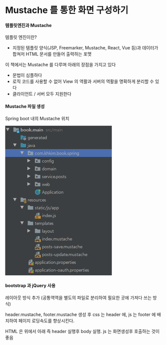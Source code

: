 # Mustache 를 통한 화면 구성하기

#### 템플릿엔진과 Mustache
템플릿 엔진이란? 

- 지정된 템플릿 양식(JSP, Freemarker, Mustache, React, Vue 등)과 데이터가 합쳐저 HTML 문서를 만들어 출력하는 포맷

이 책에서는 Mustache 를 다루며 아래의 장점을 가지고 있다

- 문법이 심플하다
- 로직 코드를 사용할 수 없어 View 의 역활과 서버의 역활을 명확하게 분리할 수 있다
- 클라이언트 / 서버 모두 지원한다

#### Mustache 파일 생성

Spring boot 내의 Mustache 위치

![layout](../assets/crud_1.png)


#### bootstrap 과 jQuery 사용

레이아웃 방식 추가 (공통역역을 별도의 파일로 분리하여 필요한 곳에 가져다 쓰는 방식)

header.mustache, footer.mustache 생성 후 css 는 header 에, js 는 footer 에 배치하여  페이지 로딩속도를 향상시킨다.

HTML 은 위에서 아래 즉 header 실행후 body 실행. js 는 화면생성후 호출하는 것이 좋음













<!--stackedit_data:
eyJoaXN0b3J5IjpbLTE0MzgxNzQ0NTZdfQ==
-->